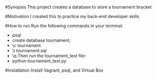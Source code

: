 #Synopsis
This project creates a database to store a tournament bracket

#Motivation
I created this to practice my back-end developer skills

#How to run
Run the following commands in your terminal:
* psql
* create database tournament;
* \c tournament
* \i tournament.sql
* \q
Then run the tournament_test file:
* python tournament_test.py

#Installation
Install Vagrant, psql, and Virtual Box
